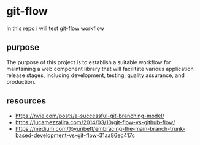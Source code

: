 # git-flow
In this repo i will test git-flow workflow

## purpose
The purpose of this project is to establish a suitable workflow for maintaining a web component library that will facilitate various application release stages, including development, testing, quality assurance, and production.


## resources
- https://nvie.com/posts/a-successful-git-branching-model/
- https://lucamezzalira.com/2014/03/10/git-flow-vs-github-flow/
- https://medium.com/@yuribett/embracing-the-main-branch-trunk-based-development-vs-git-flow-31aa86ec417c

